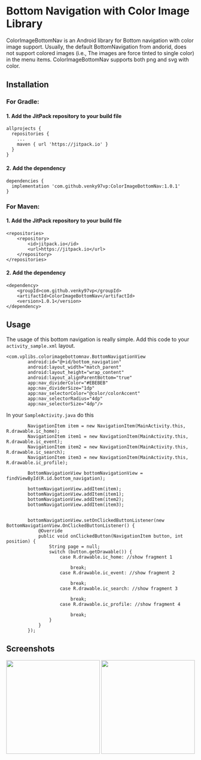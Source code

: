 # Bottom Navigation with Color Image Library
ColorImageBottomNav is an Android library for Bottom navigation with color image support. Usually, the default BottomNavigation from andorid, does not support colored images (i.e., The images are force tinted to single color) in the menu items. ColorImageBottomNav supports both png and svg with color.

## Installation
### For Gradle:
#### 1. Add the JitPack repository to your build file
```
allprojects {
  repositories {
    ...
    maven { url 'https://jitpack.io' }
  }
}
```  
#### 2. Add the dependency
```
dependencies {
  implementation 'com.github.venky97vp:ColorImageBottomNav:1.0.1'
}
```

### For Maven:
#### 1. Add the JitPack repository to your build file
```
<repositories>
	<repository>
		<id>jitpack.io</id>
		<url>https://jitpack.io</url>
	</repository>
</repositories>
```
#### 2. Add the dependency
```
<dependency>
	<groupId>com.github.venky97vp</groupId>
	<artifactId>ColorImageBottomNav</artifactId>
	<version>1.0.1</version>
</dependency>
```
  
## Usage
The usage of this bottom navigation is really simple. Add this code to your `activity_sample.xml` layout. 
```
<com.vplibs.colorimagebottomnav.BottomNavigationView
        android:id="@+id/bottom_navigation"
        android:layout_width="match_parent"
        android:layout_height="wrap_content"
        android:layout_alignParentBottom="true"
        app:nav_dividerColor="#EBEBEB"
        app:nav_dividerSize="1dp"
        app:nav_selectorColor="@color/colorAccent"
        app:nav_selectorRadius="4dp"
        app:nav_selectorSize="4dp"/>
```

In your `SampleActivity.java` do this
```
        NavigationItem item = new NavigationItem(MainActivity.this, R.drawable.ic_home);
        NavigationItem item1 = new NavigationItem(MainActivity.this, R.drawable.ic_event);
        NavigationItem item2 = new NavigationItem(MainActivity.this, R.drawable.ic_search);
        NavigationItem item3 = new NavigationItem(MainActivity.this, R.drawable.ic_profile);

        BottomNavigationView bottomNavigationView = findViewById(R.id.bottom_navigation);

        bottomNavigationView.addItem(item);
        bottomNavigationView.addItem(item1);
        bottomNavigationView.addItem(item2);
        bottomNavigationView.addItem(item3);


        bottomNavigationView.setOnClickedButtonListener(new BottomNavigationView.OnClickedButtonListener() {
            @Override
            public void onClickedButton(NavigationItem button, int position) {
                String page = null;
                switch (button.getDrawable()) {
                    case R.drawable.ic_home: //show fragment 1
                        
                        break;
                    case R.drawable.ic_event: //show fragment 2
                       
                        break;
                    case R.drawable.ic_search: //show fragment 3
                        
                        break;
                    case R.drawable.ic_profile: //show fragment 4
                        
                        break;
                }
            }
        });
```
        
## Screenshots
<img src="https://raw.github.com/venky97vp/ColorImageBottomNav/master/images/img1.png" width="250"> <img src="https://raw.github.com/venky97vp/ColorImageBottomNav/master/images/img2.png" width="250">
